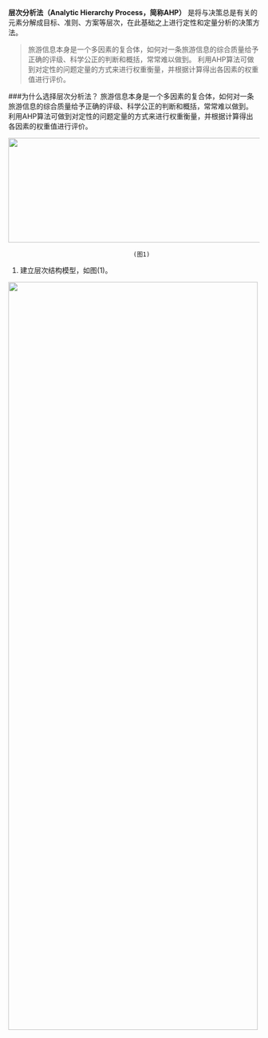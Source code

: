 **层次分析法（Analytic Hierarchy Process，简称AHP）** 是将与决策总是有关的元素分解成目标、准则、方案等层次，在此基础之上进行定性和定量分析的决策方法。
    
>旅游信息本身是一个多因素的复合体，如何对一条旅游信息的综合质量给予正确的评级、科学公正的判断和概括，常常难以做到。
利用AHP算法可做到对定性的问题定量的方式来进行权重衡量，并根据计算得出各因素的权重值进行评价。


###为什么选择层次分析法？
旅游信息本身是一个多因素的复合体，如何对一条旅游信息的综合质量给予正确的评级、科学公正的判断和概括，常常难以做到。
利用AHP算法可做到对定性的问题定量的方式来进行权重衡量，并根据计算得出各因素的权重值进行评价。

<img src="https://github.com/MOBIN-F/TravelPriceComparison/blob/master/image/%E5%B1%82%E6%AC%A1%E7%BB%93%E6%9E%84%E6%A8%A1%E5%9E%8B.png" width="600" height="210"/>

                                       (图1)
                                       
1. 建立层次结构模型，如图(1)。

<img src="https://github.com/MOBIN-F/TravelPriceComparison/blob/master/image/%E6%AF%94%E4%BB%B7%E7%AD%96%E7%95%A5.gif" width="500" height="1500"/>
